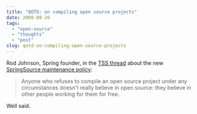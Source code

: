 ```yaml
---
title: "QOTD: on compiling open source projects"
date: 2008-09-26
tags: 
  - "open-source"
  - "thoughts"
  - "post"
slug: qotd-on-compiling-open-source-projects
---
```


Rod Johnson, Spring founder, in the [TSS thread](http://www.theserverside.com/news/thread.tss?thread_id=50727) about the new [SpringSource maintenance policy](http://www.springsource.com/products/enterprise/maintenancepolicy/faq):

> Anyone who refuses to compile an open source project under any circumstances doesn't really believe in open source: they believe in other people working for them for free.

Well said.

